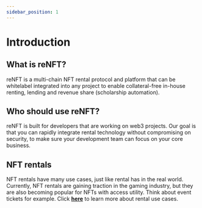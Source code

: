 ```yaml
---
sidebar_position: 1
---
```


# Introduction

## **What is reNFT?**

reNFT is a multi-chain NFT rental protocol and platform that can be whitelabel integrated into any project to enable collateral-free in-house renting, lending and revenue share (scholarship automation).

## Who should use reNFT?
reNFT is built for developers that are working on web3 projects. Our goal is that you can rapidly integrate rental technology without compromising on security, to make sure your development team can focus on your core business.

## **NFT rentals**

NFT rentals have many use cases, just like rental has in the real world. Currently, NFT rentals are gaining traction in the gaming industry, but they are also becoming popular for NFTs with access utility. Think about event tickets for example. Click [**here**](Getting-started/rental-use-cases.md) to learn more about rental use cases.
